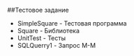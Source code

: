 
##Тестовое задание

* SimpleSquare - Тестовая программа
* Square - Библиотека
* UnitTest - Тесты
* SQLQuerry1 - Запрос М-М
